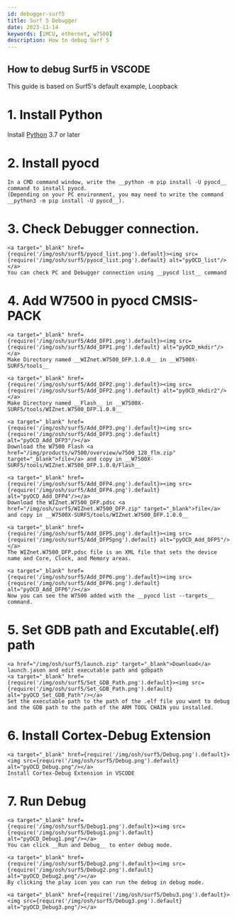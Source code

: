 ```yaml
---
id: debugger-surf5
title: Surf 5 Debugger
date: 2023-11-14
keywords: [iMCU, ethernet, w7500]
description: How to debug Surf 5
---
```


## How to debug Surf5 in VSCODE
This guide is based on Surf5's default example, Loopback


# 1. Install Python
   Install [Python](https://www.python.org/downloads/) 3.7 or later

# 2. Install pyocd
    In a CMD command window, write the __python -m pip install -U pyocd__ command to install pyocd.   
    (Depending on your PC environment, you may need to write the command __python3 -m pip install -U pyocd__).

# 3. Check Debugger connection.
    <a target="_blank" href={require('/img/osh/surf5/pyocd_list.png').default}><img src={require('/img/osh/surf5/pyocd_list.png').default} alt="pyOCD_list"/></a>
    You can check PC and Debugger connection using __pyocd list__ command

# 4. Add W7500 in pyocd CMSIS-PACK
    <a target="_blank" href={require('/img/osh/surf5/Add_DFP1.png').default}><img src={require('/img/osh/surf5/Add_DFP1.png').default} alt="pyOCD_mkdir"/></a>
    Make Directory named __WIZnet.W7500_DFP.1.0.0__ in __W7500X-SURF5/tools__
    
    <a target="_blank" href={require('/img/osh/surf5/Add_DFP2.png').default}><img src={require('/img/osh/surf5/Add_DFP2.png').default} alt="pyOCD_mkdir2"/></a>
    Make Directory named __Flash__ in __W7500X-SURF5/tools/WIZnet.W7500_DFP.1.0.0__

    <a target="_blank" href={require('/img/osh/surf5/Add_DFP3.png').default}><img src={require('/img/osh/surf5/Add_DFP3.png').default} alt="pyOCD_Add_DFP3"/></a>
    Download the W7500 Flash <a href="/img/products/w7500/overview/w7500_128_flm.zip" target="_blank">file</a> and copy in __W7500X-SURF5/tools/WIZnet.W7500_DFP.1.0.0/Flash__

    <a target="_blank" href={require('/img/osh/surf5/Add_DFP4.png').default}><img src={require('/img/osh/surf5/Add_DFP4.png').default} alt="pyOCD_Add_DFP4"/></a>
    Download the WIZnet.W7500_DFP.pdsc <a href="/img/osh/surf5/WIZnet.W7500_DFP.zip" target="_blank">file</a> and copy in __W7500X-SURF5/tools/WIZnet.W7500_DFP.1.0.0__ 

    <a target="_blank" href={require('/img/osh/surf5/Add_DFP5.png').default}><img src={require('/img/osh/surf5/Add_DFP5png').default} alt="pyOCD_Add_DFP5"/></a>
    The WIZnet.W7500_DFP.pdsc file is an XML file that sets the device name and Core, Clock, and Memory areas.

    <a target="_blank" href={require('/img/osh/surf5/Add_DFP6.png').default}><img src={require('/img/osh/surf5/Add_DFP6.png').default} alt="pyOCD_Add_DFP6"/></a>
    Now you can see the W7500 added with the __pyocd list --targets__ command.

# 5. Set GDB path and Excutable(.elf) path
    <a href="/img/osh/surf5/launch.zip" target="_blank">Download</a> launch.jason and edit executable path and gdbpath
    <a target="_blank" href={require('/img/osh/surf5/Set_GDB_Path.png').default}><img src={require('/img/osh/surf5/Set_GDB_Path.png').default} alt="pyOCD_Set_GDB_Path"/></a>
    Set the executable path to the path of the .elf file you want to debug and the GDB path to the path of the ARM TOOL CHAIN you installed.

# 6. Install Cortex-Debug Extension
    <a target="_blank" href={require('/img/osh/surf5/Debug.png').default}><img src={require('/img/osh/surf5/Debug.png').default} alt="pyOCD_Debug.png"/></a>
    Install Cortex-Debug Extension in VSCODE

# 7. Run Debug
    <a target="_blank" href={require('/img/osh/surf5/Debug1.png').default}><img src={require('/img/osh/surf5/Debug1.png').default} alt="pyOCD_Debug1.png"/></a>
    You can click __Run and Debug__ to enter debug mode.

    <a target="_blank" href={require('/img/osh/surf5/Debug2.png').default}><img src={require('/img/osh/surf5/Debug2.png').default} alt="pyOCD_Debug2.png"/></a>
    By clicking the play icon you can run the debug in debug mode.

    <a target="_blank" href={require('/img/osh/surf5/Debu3.png').default}><img src={require('/img/osh/surf5/Debug3.png').default} alt="pyOCD_Debug3.png"/></a>
    

